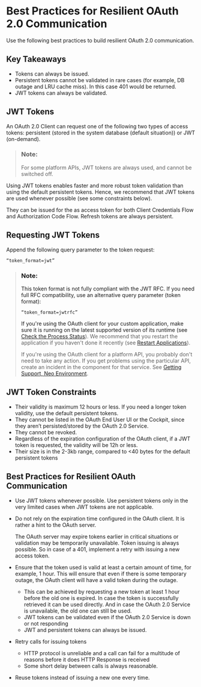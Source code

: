 <!-- loio11fe332c05cb4d5fa9f752736f6b7575 -->

# Best Practices for Resilient OAuth 2.0 Communication

Use the following best practices to build resilient OAuth 2.0 communication.



<a name="loio11fe332c05cb4d5fa9f752736f6b7575__section_gv2_nzm_3qb"/>

## Key Takeaways

-   Tokens can always be issued.
-   Persistent tokens cannot be validated in rare cases \(for example, DB outage and LRU cache miss\). In this case 401 would be returned.
-   JWT tokens can always be validated.



<a name="loio11fe332c05cb4d5fa9f752736f6b7575__section_fpm_nzm_3qb"/>

## JWT Tokens

An OAuth 2.0 Client can request one of the following two types of access tokens: persistent \(stored in the system database \(default situation\)\) or JWT \(on-demand\).

> ### Note:  
> For some platform APIs, JWT tokens are always used, and cannot be switched off.

Using JWT tokens enables faster and more robust token validation than using the default persistent tokens. Hence, we recommend that JWT tokens are used whenever possible \(see some constraints below\).

They can be issued for the as access token for both Client Credentials Flow and Authorization Code Flow. Refresh tokens are always persistent.



<a name="loio11fe332c05cb4d5fa9f752736f6b7575__section_qh3_rzm_3qb"/>

## Requesting JWT Tokens

Append the following query parameter to the token request:

`“token_format=jwt”`

> ### Note:  
> This token format is not fully compliant with the JWT RFC. If you need full RFC compatibility, use an alternative query parameter \(token format\):
> 
> `“token_format=jwtrfc”`
> 
> If you're using the OAuth client for your custom application, make sure it is running on the latest supported version of its runtime \(see [Check the Process Status](../50-administration-and-ops-neo/check-the-process-status-499992d.md)\). We recommend that you restart the application if you haven't done it recently \(see [Restart Applications](../50-administration-and-ops-neo/restart-applications-7b2d704.md)\).
> 
> If you're using the OAuth client for a platform API, you probably don't need to take any action. If you get problems using the particular API, create an incident in the component for that service. See [Getting Support, Neo Environment](../70-getting-support-neo/getting-support-neo-environment-fc2bf6a.md).



<a name="loio11fe332c05cb4d5fa9f752736f6b7575__section_upr_5zm_3qb"/>

## JWT Token Constraints

-   Their validity is maximum 12 hours or less. If you need a longer token validity, use the default persistent tokens.
-   They cannot be listed in the OAuth End User UI or the Cockpit, since they aren’t persisted/stored by the OAuth 2.0 Service.
-   They cannot be revoked.
-   Regardless of the expiration configuration of the OAuth client, if a JWT token is requested, the validity will be 12h or less.
-   Their size is in the 2-3kb range, compared to <40 bytes for the default persistent tokens



<a name="loio11fe332c05cb4d5fa9f752736f6b7575__section_gdp_zzm_3qb"/>

## Best Practices for Resilient OAuth Communication

-   Use JWT tokens whenever possible. Use persistent tokens only in the very limited cases when JWT tokens are not applicable.
-   Do not rely on the expiration time configured in the OAuth client. It is rather a hint to the OAuth server.

    The OAuth server may expire tokens earlier in critical situations or validation may be temporarily unavailable. Token issuing is always possible. So in case of a 401, implement a retry with issuing a new access token.

-   Ensure that the token used is valid at least a certain amount of time, for example, 1 hour. This will ensure that even if there is some temporary outage, the OAuth client will have a valid token during the outage.
    -   This can be achieved by requesting a new token at least 1 hour before the old one is expired. In case the token is successfully retrieved it can be used directly. And in case the OAuth 2.0 Service is unavailable, the old one can still be used.
    -   JWT tokens can be validated even if the OAuth 2.0 Service is down or not responding
    -   JWT and persistent tokens can always be issued.

-   Retry calls for issuing tokens
    -   HTTP protocol is unreliable and a call can fail for a multitude of reasons before it does HTTP Response is received
    -   Some short delay between calls is always reasonable.

-   Reuse tokens instead of issuing a new one every time.

